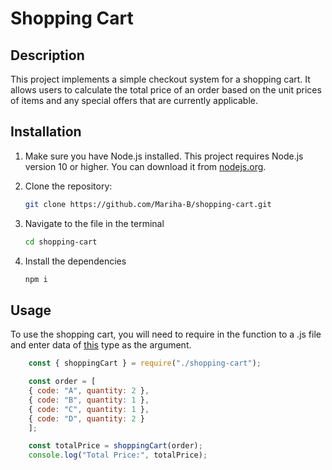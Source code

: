 # Shopping Cart

## Description

This project implements a simple checkout system for a shopping cart. It allows users to calculate the total price of an order based on the unit prices of items and any special offers that are currently applicable.

## Installation

1. Make sure you have Node.js installed. This project requires Node.js version 10 or higher. You can download it from [nodejs.org](https://nodejs.org/).

1. Clone the repository:
   ```bash
   git clone https://github.com/Mariha-B/shopping-cart.git

2. Navigate to the file in the terminal
    ```bash
    cd shopping-cart

3. Install the dependencies
    ```bash
    npm i

## Usage

To use the shopping cart, you will need to require in the function to a .js file and enter data of [this](https://spareroom.github.io/recruitment/docs/cart-kata/data-set-1.json) type as the argument.

```javascript
    const { shoppingCart } = require("./shopping-cart");

    const order = [
    { code: "A", quantity: 2 },
    { code: "B", quantity: 1 },
    { code: "C", quantity: 1 },
    { code: "D", quantity: 2 }
    ];

    const totalPrice = shoppingCart(order);
    console.log("Total Price:", totalPrice);
```